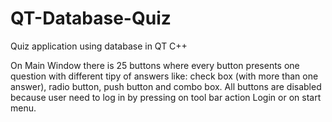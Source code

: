 # QT-Database-Quiz
Quiz application using database in QT C++

On Main Window there is 25 buttons where every button presents one question with different tipy of answers like: check box (with more than one answer), radio button, push button and combo box. All buttons are disabled because user need to log in by pressing on tool bar action Login or on start menu.
